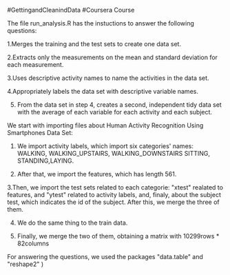 #GettingandCleanindData
#Coursera Course

The file run_analysis.R has the instuctions to answer the following questions:

1.Merges the training and the test sets to create one data set.

2.Extracts only the measurements on the mean and standard deviation for each measurement.

3.Uses descriptive activity names to name the activities in the data set.

4.Appropriately labels the data set with descriptive variable names. 

5. From the data set in step 4, creates a second, independent tidy data set with the average of each variable for each activity and each subject.

We start with importing files about Human Activity Recognition Using Smartphones Data Set:

1. We import activity labels, which import six categories' names: WALKING, WALKING_UPSTAIRS, WALKING_DOWNSTAIRS SITTING, STANDING,LAYING.

2. After that, we import the features, which has length 561.

3.Then, we import the test sets related to each categorie: "xtest" realated to features, and "ytest" related to activity labels, and, finaly, about the subject test, which indicates the id of the subject. After this, we merge the three of them.

4. We do the same thing to the train data.

5. Finally, we merge the two of them, obtaining a matrix with 10299rows * 82columns

For answering the questions, we used the packages "data.table" and "reshape2" )
